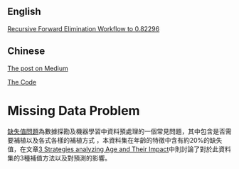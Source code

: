 ## English 

[Recursive Forward Elimination Workflow to 0.82296](https://github.com/YLTsai0609/Kaggle-Titanic-Top3-percent/blob/master/Recursive%20Forward%20Elimination%20Workflow%20to%200.82296.ipynb)


## Chinese 

[The post on Medium](https://medium.com/@yulongtsai/https-medium-com-yulongtsai-titanic-top3-8e64741cc11f)

[The Code](https://github.com/YLTsai0609/Kaggle-Titanic-Top3-percent/blob/master/Titanic%20Top%203%25%20on%20Medium.ipynb)


# Missing Data Problem
[缺失值問題](https://zh.wikipedia.org/wiki/缺失数据)為數據探勘及機器學習中資料預處理的一個常見問題，其中包含是否需要補植以及各式各樣的補植方式
，本資料集在年齡的特徵中含有約20%的缺失值，在文章[3 Strategies analyzing Age and Their Impact](https://github.com/YLTsai0609/Kaggle-Titanic-Top3-percent/blob/master/3%20Strategies%20analyzing%20Age%20and%20Their%20Impact%20.ipynb)中則討論了對於此資料集的3種補值方法以及對預測的影響。
